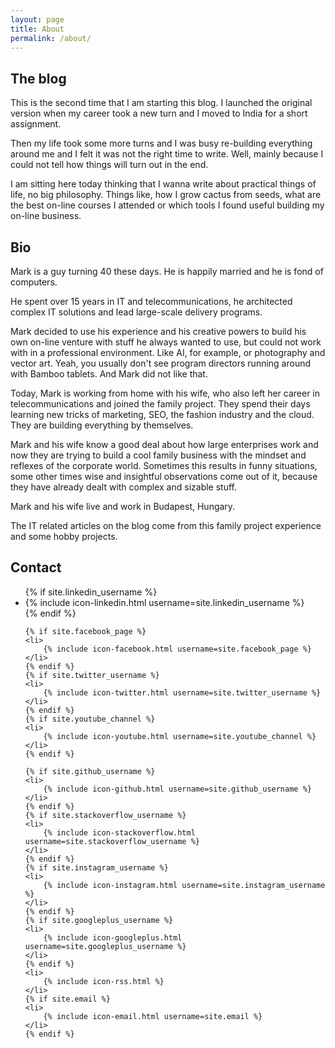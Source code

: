 ```yaml
---
layout: page
title: About
permalink: /about/
---
```


## The blog

This is the second time that I am starting this blog. I launched the original version when my career took a new turn and I moved to India for a short assignment.

Then my life took some more turns and I was busy re-building everything around me and I felt it was not the right time to write. Well, mainly because I could not tell how things will turn out in the end.

I am sitting here today thinking that I wanna write about practical things of life, no big philosophy. Things like, how I grow cactus from seeds, what are the best on-line courses I attended or which tools I found useful building my on-line business.

## Bio

Mark is a guy turning 40 these days.  He is happily married and he is fond of computers.

He spent over 15 years in IT and telecommunications, he architected complex IT solutions and lead large-scale delivery programs.

Mark decided to use his experience and his creative powers to build his own on-line venture with stuff he always wanted to use, but could not work with in a professional environment. Like AI, for example, or photography and vector art. Yeah, you usually don't see program directors running around with Bamboo tablets. And Mark did not like that.

Today, Mark is working from home with his wife, who also left her career in telecommunications and joined the family project. They spend their days learning new tricks of marketing, SEO, the fashion industry and the cloud. They are building everything by themselves.

Mark and his wife know a good deal about how large enterprises work and now they are trying to build a cool family business with the mindset and reflexes of the corporate world. Sometimes this results in funny situations, some other times wise and insightful observations come out of it, because they have already dealt with complex and sizable stuff.

Mark and his wife live and work in Budapest, Hungary.

The IT related articles on the blog come from this family project experience and some hobby projects.

## Contact

<ul class="social-media-list">
    {% if site.linkedin_username %}
    <li>
        {% include icon-linkedin.html username=site.linkedin_username %}
    </li>
    {% endif %}

    {% if site.facebook_page %}
    <li>
        {% include icon-facebook.html username=site.facebook_page %}
    </li>
    {% endif %}
    {% if site.twitter_username %}
    <li>
        {% include icon-twitter.html username=site.twitter_username %}
    </li>
    {% endif %}
    {% if site.youtube_channel %}
    <li>
        {% include icon-youtube.html username=site.youtube_channel %}
    </li>
    {% endif %}

    {% if site.github_username %}
    <li>
        {% include icon-github.html username=site.github_username %}
    </li>
    {% endif %}
    {% if site.stackoverflow_username %}
    <li>
        {% include icon-stackoverflow.html username=site.stackoverflow_username %}
    </li>
    {% endif %}
    {% if site.instagram_username %}
    <li>
        {% include icon-instagram.html username=site.instagram_username %}
    </li>
    {% endif %}    
    {% if site.googleplus_username %}
    <li>
        {% include icon-googleplus.html username=site.googleplus_username %}
    </li>
    {% endif %}
    <li>
        {% include icon-rss.html %}
    </li>
    {% if site.email %}
    <li>
        {% include icon-email.html username=site.email %}
    </li>
    {% endif %}    
</ul>